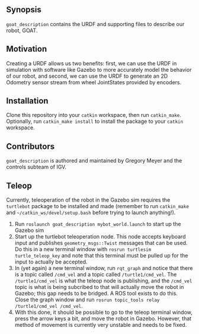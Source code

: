 ## Synopsis

`goat_description` contains the URDF and supporting files to describe our robot, GOAT.

## Motivation

Creating a URDF allows us two benefits: first, we can use the URDF in simulation with software like Gazebo to more accurately model the behavior of our robot, and second, we can use the URDF to generate an 2D Odometry sensor stream from wheel JointStates provided by encoders.

## Installation

Clone this repository into your `catkin` workspace, then run `catkin_make`. Optionally, run `catkin_make install` to install the package to your `catkin` workspace.

## Contributors

`goat_description` is authored and maintained by Gregory Meyer and the controls subteam of IGV.

## Teleop

Currently, teleoperation of the robot in the Gazebo sim requires the `turtlebot` package to be installed and made (remember to run `catkin_make` and `~/catkin_ws/devel/setup.bash` before trying to launch anything!). 

1. Run `roslaunch goat_description mybot_world.launch` to start up the Gazebo sim
2. Start up the turtlebot teleoperation node. This node accepts keyboard input and publishes `geometry_msgs::Twist` messages that can be used. Do this in a new terminal window with `rosrun turtlesim turtle_teleop_key` and note that this terminal must be pulled up for the input to actually be accepted. 
3. In (yet again) a new terminal window, run `rqt_graph` and notice that there is a topic called `/cmd_vel` and a topic called `/turtle1/cmd_vel`. The `/turtle1/cmd_vel` is what the teleop node is publishing, and the `/cmd_vel` topic is what is being subcribed to that will actually move the robot in Gazebo; this gap needs to be bridged. A ROS tool exists to do this. Close the graph window and run `rosrun topic_tools relay /turtle1/cmd_vel /cmd_vel`. 
4. With this done, it should be possible to go to the teleop terminal window, press the arrow keys a bit, and move the robot in Gazebo. However, that method of movement is currently very unstable and needs to be fixed.
